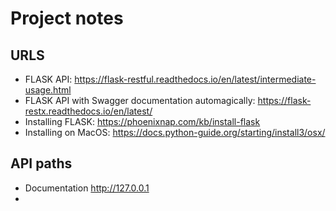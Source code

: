 # Project notes

## URLS
* FLASK API: https://flask-restful.readthedocs.io/en/latest/intermediate-usage.html
* FLASK API with Swagger documentation automagically: https://flask-restx.readthedocs.io/en/latest/
* Installing FLASK: https://phoenixnap.com/kb/install-flask
* Installing on MacOS: https://docs.python-guide.org/starting/install3/osx/

## API paths
* Documentation http://127.0.0.1
* 
